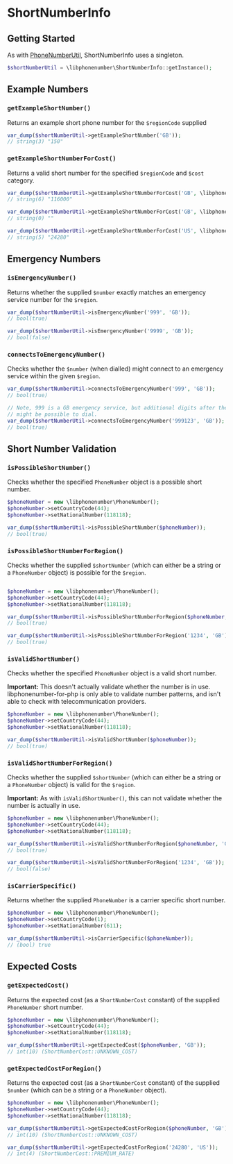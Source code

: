 # ShortNumberInfo

## Getting Started

As with [PhoneNumberUtil](PhoneNumberUtil.md), ShortNumberInfo uses a singleton.

```php
$shortNumberUtil = \libphonenumber\ShortNumberInfo::getInstance();
```

## Example Numbers

### `getExampleShortNumber()`

Returns an example short phone number for the `$regionCode` supplied

```php
var_dump($shortNumberUtil->getExampleShortNumber('GB'));
// string(3) "150"
```

### `getExampleShortNumberForCost()`

Returns a valid short number for the specified `$regionCode` and `$cost` category.

```php
var_dump($shortNumberUtil->getExampleShortNumberForCost('GB', \libphonenumber\ShortNumberCost::TOLL_FREE));
// string(6) "116000"

var_dump($shortNumberUtil->getExampleShortNumberForCost('GB', \libphonenumber\ShortNumberCost::PREMIUM_RATE));
// string(0) ""

var_dump($shortNumberUtil->getExampleShortNumberForCost('US', \libphonenumber\ShortNumberCost::PREMIUM_RATE));
// string(5) "24280"
```

## Emergency Numbers

### `isEmergencyNumber()`

Returns whether the supplied `$number` exactly matches an emergency service number for the `$region`.

```php
var_dump($shortNumberUtil->isEmergencyNumber('999', 'GB'));
// bool(true)

var_dump($shortNumberUtil->isEmergencyNumber('9999', 'GB'));
// bool(false)
```

### `connectsToEmergencyNumber()`

Checks whether the `$number` (when dialled) might connect to an emergency service within the given `$region`.

```php
var_dump($shortNumberUtil->connectsToEmergencyNumber('999', 'GB'));
// bool(true)

// Note, 999 is a GB emergency service, but additional digits after the 999
// might be possible to dial.
var_dump($shortNumberUtil->connectsToEmergencyNumber('999123', 'GB'));
// bool(true)
```

## Short Number Validation

### `isPossibleShortNumber()`

Checks whether the specified `PhoneNumber` object is a possible short number.

```php
$phoneNumber = new \libphonenumber\PhoneNumber();
$phoneNumber->setCountryCode(44);
$phoneNumber->setNationalNumber(118118);

var_dump($shortNumberUtil->isPossibleShortNumber($phoneNumber));
// bool(true)
```

### `isPossibleShortNumberForRegion()`

Checks whether the supplied `$shortNumber` (which can either be a string or a `PhoneNumber` object) is possible for the `$region`.

```php

$phoneNumber = new \libphonenumber\PhoneNumber();
$phoneNumber->setCountryCode(44);
$phoneNumber->setNationalNumber(118118);

var_dump($shortNumberUtil->isPossibleShortNumberForRegion($phoneNumber, 'GB'));
// bool(true)

var_dump($shortNumberUtil->isPossibleShortNumberForRegion('1234', 'GB'));
// bool(true)
```

### `isValidShortNumber()`

Checks whether the specified `PhoneNumber` object is a valid short number.

**Important:** This doesn't actually validate whether the number is in use. libphonenumber-for-php is only able to validate number patterns, and isn't able to check with telecommunication providers.

```php
$phoneNumber = new \libphonenumber\PhoneNumber();
$phoneNumber->setCountryCode(44);
$phoneNumber->setNationalNumber(118118);

var_dump($shortNumberUtil->isValidShortNumber($phoneNumber));
// bool(true)
```

### `isValidShortNumberForRegion()`

Checks whether the supplied `$shortNumber` (which can either be a string or a `PhoneNumber` object) is valid for the `$region`.

**Important:** As with `isValidShortNumber()`, this can not validate whether the number is actually in use.

```php
$phoneNumber = new \libphonenumber\PhoneNumber();
$phoneNumber->setCountryCode(44);
$phoneNumber->setNationalNumber(118118);

var_dump($shortNumberUtil->isValidShortNumberForRegion($phoneNumber, 'GB'));
// bool(true)

var_dump($shortNumberUtil->isValidShortNumberForRegion('1234', 'GB'));
// bool(false)
```

### `isCarrierSpecific()`

Returns whether the supplied `PhoneNumber` is a carrier specific short number.

```php
$phoneNumber = new \libphonenumber\PhoneNumber();
$phoneNumber->setCountryCode(1);
$phoneNumber->setNationalNumber(611);

var_dump($shortNumberUtil->isCarrierSpecific($phoneNumber));
// (bool) true
```

## Expected Costs

### `getExpectedCost()`

Returns the expected cost (as a `ShortNumberCost` constant) of the supplied `PhoneNumber` short number.

```php
$phoneNumber = new \libphonenumber\PhoneNumber();
$phoneNumber->setCountryCode(44);
$phoneNumber->setNationalNumber(118118);

var_dump($shortNumberUtil->getExpectedCost($phoneNumber, 'GB'));
// int(10) (ShortNumberCost::UNKNOWN_COST)
```

### `getExpectedCostForRegion()`

Returns the expected cost (as a `ShortNumberCost` constant) of the supplied `$number` (which can be a string or a `PhoneNumber` object).

```php
$phoneNumber = new \libphonenumber\PhoneNumber();
$phoneNumber->setCountryCode(44);
$phoneNumber->setNationalNumber(118118);

var_dump($shortNumberUtil->getExpectedCostForRegion($phoneNumber, 'GB'));
// int(10) (ShortNumberCost::UNKNOWN_COST)

var_dump($shortNumberUtil->getExpectedCostForRegion('24280', 'US'));
// int(4) (ShortNumberCost::PREMIUM_RATE)
```
